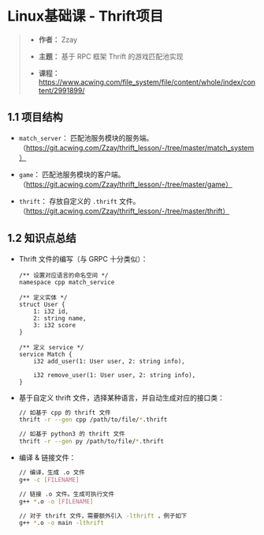 # Linux基础课 - Thrift项目

> - **作者：** Zzay
>
> - **主题：** 基于 RPC 框架 Thrift 的游戏匹配池实现
>
> - **课程：** https://www.acwing.com/file_system/file/content/whole/index/content/2991899/

## 1.1 项目结构

- `match_server`： 匹配池服务模块的服务端。（https://git.acwing.com/Zzay/thrift_lesson/-/tree/master/match_system）

- `game`： 匹配池服务模块的客户端。（https://git.acwing.com/Zzay/thrift_lesson/-/tree/master/game）

- `thrift`： 存放自定义的 `.thrift` 文件。（https://git.acwing.com/Zzay/thrift_lesson/-/tree/master/thrift）


## 1.2 知识点总结


- Thrift 文件的编写（与 GRPC 十分类似）：

    ```thrift
    /** 设置对应语言的命名空间 */
    namespace cpp match_service

    /** 定义实体 */
    struct User {
        1: i32 id,
        2: string name,
        3: i32 score
    }
     
    /** 定义 service */
    service Match {
        i32 add_user(1: User user, 2: string info),

        i32 remove_user(1: User user, 2: string info),
    }
    ```

- 基于自定义 thrift 文件，选择某种语言，并自动生成对应的接口类：

    ```bash
    // 如基于 cpp 的 thrift 文件
    thrift -r --gen cpp /path/to/file/*.thrift

    // 如基于 python3 的 thrift 文件
    thrift -r --gen py /path/to/file/*.thrift
    ```

- 编译 & 链接文件：

    ```bash
    // 编译，生成 .o 文件
    g++ -c [FILENAME]

    // 链接 .o 文件。生成可执行文件
    g++ *.o -o [FILENAME]

    // 对于 thrift 文件，需要额外引入 -lthrift ，例子如下
    g++ *.o -o main -lthrift
    ```
